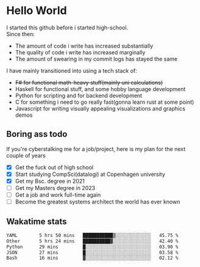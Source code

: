 # Hello World

I started this github before i started high-school.  
Since then:
- The amount of code i write has increased substantially
- The quality of code i write has increased marginally
- The amount of swearing in my commit logs has stayed the same

I have mainly transitioned into using a tech stack of:
- ~~F# for functional math-heavy stuff(mainly uni calculations)~~
- Haskell for functional stuff, and some hobby language development
- Python for scripting and for backend development
- C for something i need to go really fast(gonna learn rust at some point)
- Javascript for writing visually appealing visualizations and graphics demos

## Boring ass todo
If you're cyberstalking me for a job/project, here is my plan for the next couple of years
- [x] Get the fuck out of high school
- [x] Start studying CompSci(datalogi) at Copenhagen university
- [x] Get my Bsc. degree in 2021
- [ ] Get my Masters degree in 2023
- [ ] Get a job and work full-time again
- [ ] Become the greatest systems architect the world has ever known

## Wakatime stats
<!--START_SECTION:waka-->

```txt
YAML        5 hrs 50 mins   ███████████▒░░░░░░░░░░░░░   45.75 %
Other       5 hrs 24 mins   ██████████▓░░░░░░░░░░░░░░   42.40 %
Python      29 mins         █░░░░░░░░░░░░░░░░░░░░░░░░   03.90 %
JSON        27 mins         █░░░░░░░░░░░░░░░░░░░░░░░░   03.58 %
Bash        16 mins         ▓░░░░░░░░░░░░░░░░░░░░░░░░   02.12 %
```

<!--END_SECTION:waka-->

